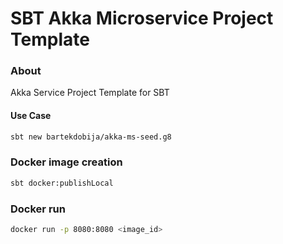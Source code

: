 # SBT Akka Microservice Project Template

### About

Akka Service Project Template for SBT

#### Use Case

```bash
sbt new bartekdobija/akka-ms-seed.g8
```

### Docker image creation

```bash
sbt docker:publishLocal
```

### Docker run

```bash
docker run -p 8080:8080 <image_id>
```
